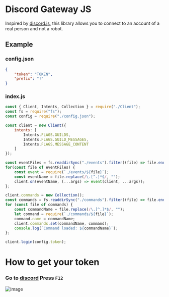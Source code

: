 # Discord Gateway JS
Inspired by [discord.js](https://github.com/discordjs/discord.js), this library allows you to connect to an account of a real person and not a robot.

## Example
### config.json
```json
{
    "token": "TOKEN",
    "prefix": "!"
}
```
### index.js
```js
const { Client, Intents, Collection } = require("./Client");
const fs = require("fs");
const config = require("./config.json");

const client = new Client({
    intents: [
        Intents.FLAGS.GUILDS,
        Intents.FLAGS.GUILD_MESSAGES,
        Intents.FLAGS.MESSAGE_CONTENT
    ]
});

const eventFiles = fs.readdirSync("./events").filter((file) => file.endsWith(".js"));
for(const file of eventFiles) {
    const event = require(`./events/${file}`);
    const eventName = file.replace(/\.[^.]*$/, "");
    client.on(eventName, (...args) => event(client, ...args));
};

client.commands = new Collection();
const commands = fs.readdirSync("./commands").filter((file) => file.endsWith(".js"));
for (const file of commands) {
    const commandName = file.replace(/\.[^.]*$/, "");
    let command = require(`./commands/${file}`);
    command.name = commandName;
    client.commands.set(commandName, command);
    console.log(`Command loaded: ${commandName}`);
};

client.login(config.token);
```
# How to get your token
### Go to [discord](https://discord.com/app) Press `F12`
![image](https://user-images.githubusercontent.com/93871422/215302448-d383114b-1b6d-4d8d-83c7-9e6b81b365c4.png)

